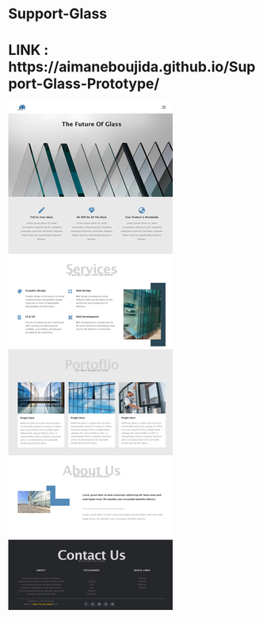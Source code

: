 # Support-Glass

<h1>LINK : https://aimaneboujida.github.io/Support-Glass-Prototype/</h1>
<img src="images/Support-Glass-Prototype-PIC.png"/>
